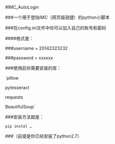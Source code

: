 #IMC_AutoLogin

###一个用于登陆IMC（网页版锐捷）的python小脚本

###在config.ini文件中你可以加入自己的账号和密码

####格式是：

###username = 20142323232

###password = xxxxxx

###使用前你需要安装的库：

`pillow

pytesseract

requests

BeautifulSoup`

###安装方法就是：

`pip instal …`

###（前提是你已经安装了python2.7）
